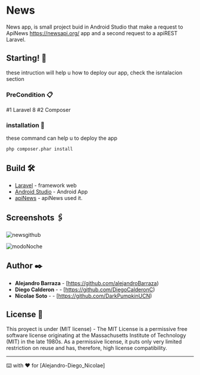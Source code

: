 # News

News app, is small project buid in Android Studio that make a request to ApiNews https://newsapi.org/ app and a second request to a apiREST Laravel.

## Starting! 🚀

these intruction will help u how to deploy our app, check the isntalacion section


### PreCondition 📋

#1 Laravel 8
#2 Composer

### installation 🔧

these command can help u to deploy the app



```
php composer.phar install
```

## Build 🛠️

* [Laravel](https://laravel.com/docs/8.x/installation) - framework web
* [Android Studio](https://developer.android.com/docs) - Android App
* [apiNews](https://newsapi.org/) - apiNews used it.

## Screenshots 🖇️
![newsgithub](https://user-images.githubusercontent.com/71998273/105300970-b6354380-5b99-11eb-94a2-892f1293c359.PNG)


![modoNoche](https://user-images.githubusercontent.com/71998273/105313387-a9661f00-5b9c-11eb-9b18-42981fc27d4e.PNG)






## Author ✒️

* **Alejandro Barraza** - [https://github.com/alejandroBarraza)
* **Diego Calderon** -  - [https://github.com/DiegoCalderonC)
* **Nicolae Soto** -  - [https://github.com/DarkPumpkinUCN)




## License 📄

This proyect is under (MIT license) - The MIT License is a permissive free software license originating at the Massachusetts Institute of Technology (MIT) in the late 1980s. As a permissive license, it puts only very limited restriction on reuse and has, therefore, high license compatibility.

---
⌨️ with ❤️ for [Alejandro-Diego_Nicolae]
